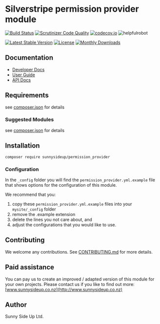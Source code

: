 # Silverstripe permission provider module
[![Build Status](https://travis-ci.org/sunnysideup/silverstripe-permission_provider.svg?branch=master)](https://travis-ci.org/sunnysideup/silverstripe-permission_provider)
[![Scrutinizer Code Quality](https://scrutinizer-ci.com/g/sunnysideup/silverstripe-permission_provider/badges/quality-score.png?b=master)](https://scrutinizer-ci.com/g/sunnysideup/silverstripe-permission_provider/?branch=master)
[![codecov.io](https://codecov.io/github/sunnysideup/silverstripe-permission_provider/coverage.svg?branch=master)](https://codecov.io/github/sunnysideup/silverstripe-permission_provider?branch=master)
![helpfulrobot](https://helpfulrobot.io/sunnysideup/permission_provider/badge)

[![Latest Stable Version](https://poser.pugx.org/sunnysideup/permission_provider/version)](https://packagist.org/packages/sunnysideup/permission_provider)
[![License](https://poser.pugx.org/sunnysideup/permission_provider/license)](https://packagist.org/packages/sunnysideup/permission_provider)
[![Monthly Downloads](https://poser.pugx.org/sunnysideup/permission_provider/d/monthly)](https://packagist.org/packages/sunnysideup/permission_provider)


## Documentation



 * [Developer Docs](docs/en/INDEX.md)
 * [User Guide](docs/en/userguide.md)
 * [API Docs](http://docs.ssmods.com/sunnysideup/permission_provider/classes.xhtml)

## Requirements



see [composer.json](composer.json) for details

### Suggested Modules



see [composer.json](composer.json) for details


## Installation


```
composer require sunnysideup/permission_provider
```

### Configuration



In the `_config` folder you will find the `permission_provider.yml.example`
file that shows options for the configuration of this module.

We recommend that you:

  1. copy these `permission_provider.yml.example` files into your
`mysite/_config` folder
  2. remove the .example extension
  3. delete the lines you not care about, and
  4. adjust the configurations that you would like to use.


## Contributing



We welcome any contributions. See [CONTRIBUTING.md](CONTRIBUTING.md) for more details.

## Paid assistance



You can pay us to create an improved / adapted version of this module for your own projects.  Please contact us if you like to find out more: [www.sunnysideup.co.nz](http://www.sunnysideup.co.nz)

## Author



Sunny Side Up Ltd.
